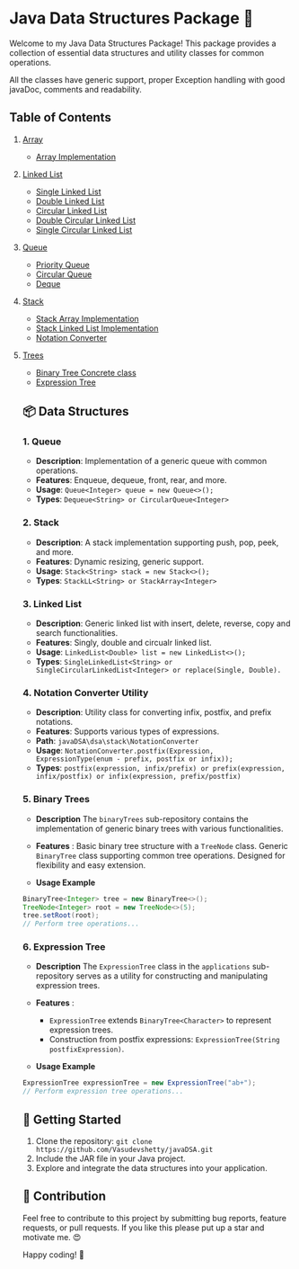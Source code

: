 # Java Data Structures Package 🚀

Welcome to my Java Data Structures Package! This package provides a collection of essential data structures and utility classes for common operations.

All the classes have generic support, proper Exception handling with good javaDoc, comments and readability.

## Table of Contents

1. [Array](https://github.com/Vasudevshetty/javaDSA/tree/main/dsa/array)

   - [Array Implementation](https://github.com/Vasudevshetty/javaDSA/blob/main/dsa/array/Array.java)

2. [Linked List](https://github.com/Vasudevshetty/javaDSA/tree/main/dsa/list)

   - [Single Linked List](https://github.com/Vasudevshetty/javaDSA/blob/main/dsa/list/SingleLinkedList.java)
   - [Double Linked List](https://github.com/Vasudevshetty/javaDSA/blob/main/dsa/list/DoubleLinkedList.java)
   - [Circular Linked List](https://github.com/Vasudevshetty/javaDSA/blob/main/dsa/list/CircularLinkedList.java)
   - [Double Circular Linked List](https://github.com/Vasudevshetty/javaDSA/blob/main/dsa/list/DoubleCircularLinkedList.java)
   - [Single Circular Linked List](https://github.com/Vasudevshetty/javaDSA/blob/main/dsa/list/SingleCircularLinkedList.java)

3. [Queue](https://github.com/Vasudevshetty/javaDSA/tree/main/dsa/queue)

   - [Priority Queue](https://github.com/Vasudevshetty/javaDSA/blob/main/dsa/queue/PriorityQueue.java)
   - [Circular Queue](https://github.com/Vasudevshetty/javaDSA/blob/main/dsa/queue/CircularQueue.java)
   - [Deque](https://github.com/Vasudevshetty/javaDSA/blob/main/dsa/queue/Deque.java)

4. [Stack](https://github.com/Vasudevshetty/javaDSA/tree/main/dsa/stack)

   - [Stack Array Implementation](https://github.com/Vasudevshetty/javaDSA/blob/main/dsa/stack/StackArray.java)
   - [Stack Linked List Implementation](https://github.com/Vasudevshetty/javaDSA/blob/main/dsa/stack/StackLL.java)
   - [Notation Converter](https://github.com/Vasudevshetty/javaDSA/blob/main/dsa/stack/NotationConvertor.java)

5. [Trees](https://github.com/Vasudevshetty/javaDSA/tree/main/dsa/trees)

   - [Binary Tree Concrete class](https://github.com/Vasudevshetty/javaDSA/blob/main/dsa/trees/binaryTrees/BinaryTree.java)
   - [Expression Tree](https://github.com/Vasudevshetty/javaDSA/blob/main/dsa/trees/applications/ExpresssionTree.java)
   <!-- 6. [Usage](https://github.com/Vasudevshetty/javaDSA#usage)

<!-- 6. [Contributing](https://github.com/Vasudevshetty/javaDSA#contributing)

7. [License](https://github.com/Vasudevshetty/javaDSA/blob/main/LICENSE) --> 

## 📦 Data Structures

### 1. Queue

- **Description**: Implementation of a generic queue with common operations.
- **Features**: Enqueue, dequeue, front, rear, and more.
- **Usage**: `Queue<Integer> queue = new Queue<>();`
- **Types**: `Dequeue<String> or CircularQueue<Integer>`

### 2. Stack

- **Description**: A stack implementation supporting push, pop, peek, and more.
- **Features**: Dynamic resizing, generic support.
- **Usage**: `Stack<String> stack = new Stack<>();`
- **Types**: `StackLL<String> or StackArray<Integer>`

### 3. Linked List

- **Description**: Generic linked list with insert, delete, reverse, copy and search functionalities.
- **Features**: Singly, double and circualr linked list.
- **Usage**: `LinkedList<Double> list = new LinkedList<>();`
- **Types**: `SingleLinkedList<String> or SingleCircularLinkedList<Integer> or replace(Single, Double).`

### 4. Notation Converter Utility

- **Description**: Utility class for converting infix, postfix, and prefix notations.
- **Features**: Supports various types of expressions.
- **Path**: `javaDSA\dsa\stack\NotationConverter`
- **Usage**: `NotationConverter.postfix(Expression, ExpressionType(enum - prefix, postfix or infix));`
- **Types**: `postfix(expression, infix/prefix) or prefix(expression, infix/postfix) or infix(expression, prefix/postfix)`

### 5. Binary Trees

- **Description**
The `binaryTrees` sub-repository contains the implementation of generic binary trees with various functionalities.

- **Features** : 
 Basic binary tree structure with a `TreeNode` class.
 Generic `BinaryTree` class supporting common tree operations.
 Designed for flexibility and easy extension.

- **Usage Example**
```java
BinaryTree<Integer> tree = new BinaryTree<>();
TreeNode<Integer> root = new TreeNode<>(5);
tree.setRoot(root);
// Perform tree operations...
```
### 6. Expression Tree

- **Description**
The `ExpressionTree` class in the `applications` sub-repository serves as a utility for constructing and manipulating expression trees.

- **Features** :
   - `ExpressionTree` extends `BinaryTree<Character>` to represent expression trees.
   - Construction from postfix expressions: `ExpressionTree(String postfixExpression)`.

- **Usage Example**
```java
ExpressionTree expressionTree = new ExpressionTree("ab+");
// Perform expression tree operations...
```

## 🚀 Getting Started

1. Clone the repository: `git clone https://github.com/Vasudevshetty/javaDSA.git`
2. Include the JAR file in your Java project.
3. Explore and integrate the data structures into your application.

## 🌟 Contribution

Feel free to contribute to this project by submitting bug reports, feature requests, or pull requests.
If you like this please put up a star and motivate me. 😍

Happy coding! 🚀
